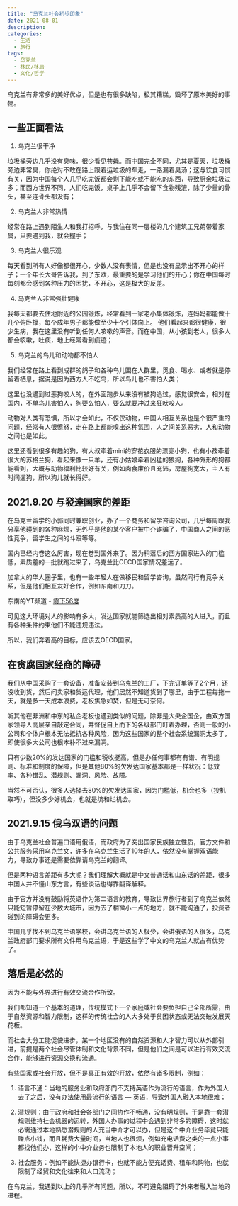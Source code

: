 ```yaml
---
title: "乌克兰社会初步印象"
date: 2021-08-01
description: 
categories:
  - 生活
  - 旅行
tags:
  - 乌克兰
  - 移民/移居
  - 文化/哲学
---
```


乌克兰有非常多的美好优点，但是也有很多缺陷，极其糟糕，毁坏了原本美好的事物。

## 一些正面看法

1. 乌克兰很干净 

垃圾桶旁边几乎没有臭味，很少看见苍蝇。而中国完全不同，尤其是夏天，垃圾桶旁边非常臭，你绝对不敢在路上跟着运垃圾的车走，一路漏着臭汤；这与饮食习惯有关，因为中国每个人几乎吃完饭都会剩下能吃或不能吃的东西，导致厨余垃圾过多；而西方世界不同，人们吃完饭，桌子上几乎不会留下食物残渣，除了少量的骨头，甚至连骨头都没有；
   
2. 乌克兰人非常热情 

经常在路上遇到陌生人和我打招呼，与我住在同一层楼的几个建筑工兄弟带着家属，只要遇到我，就会握手；

3. 乌克兰人很乐观 

每天看到所有人好像都很开心，少数人没有表情，但是也没有显示出不开心的样子；一个年长大哥告诉我，到了东欧，最重要的是学习他们的开心；你在中国每时每刻都会感到各种压力的困扰，不开心，这是极大的反差。

4. 乌克兰人非常强壮健康 

我每天都要去住地附近的公园锻炼，经常看到一家老小集体锻炼，连妈妈都能做十几个俯卧撑，每个成年男子都能做至少十个引体向上。 他们看起来都很健康，很少生病，我在这里没有听到任何人咳嗽的声音。而在中国，从小孩到老人，很多人都会咳嗽，吐痰，地上经常看到痰迹；

5. 乌克兰的鸟儿和动物都不怕人 

我们经常在路上看到成群的鸽子和各种鸟儿围在人群里，觅食、喝水、或者就是停留着栖息，据说是因为西方人不吃鸟，所以鸟儿也不害怕人类；

这里也没遇到过恶狗咬人的，在外面跑步从来没有被狗追过，感觉很安全，相对在国内，不单鸟儿害怕人，狗要么怕人，要么就要冲过来狂吠咬人。 

动物对人类有恐惧，所以才会如此，不仅仅动物，中国人相互关系也是个很严重的问题，经常有人很愤怒，走在路上都能嗅出这种氛围，人之间关系恶劣，人和动物之间也是如此。 

这里还看到很多有趣的狗，有大叔牵着mini的穿花衣服的漂亮小狗，也有小孩牵着很大的苏格兰狗，看起来像一只羊，还有小姑娘牵着凶猛的狼狗，各种外形的狗都能看到，大概与动物福利比较好有关，例如肉食廉价且充沛，房屋狗宽大，主人有时间遛狗，所以狗儿就长得好。



## 2021.9.20 与發達国家的差距

在乌克兰留学的小郭同时兼职创业，办了一个商务和留学咨询公司，几乎每周跟我分享他碰到的各种麻烦，无外乎是他的某个客户被中介诈骗了，中国商人之间的恶性竞争，留学生之间的斗殴等等。

国内已经内卷这么厉害，现在卷到国外来了。因为稍落后的西方国家进入的门槛低，素质差的一批就跑过来了，乌克兰比OECD国家情况差远了。

加拿大的华人圈子里，也有一些年轻人在做移民和留学咨询，虽然同行有竞争关系，但是他们相互友好合作，例如东南和刀刀。

东南的YT频道 - [零下56度](https://www.youtube.com/watch?v=wLISubHqv7E)

可见这大环境对人的影响有多大，发达国家就能筛选出相对素质高的人进入，而且有各种条件约束他们不能违规违法。

所以，我们奔着高的目标，应该去OECD国家。

## 在贪腐国家经商的障碍
我们从中国采购了一套设备，准备安装到乌克兰的工厂，下完订单等了2个月，还没收到货，然后问卖家和货运代理，他们居然不知道货到了哪里，由于工程每拖一天，就是多一天成本浪费，老板焦急如焚，但是无可奈何。

听其他在非洲和中东的私企老板也遇到类似的问题，除非是大央企国企，由双方国家领导人高层亲自敲定合同，并督促自上而下的各级部门盯着办理，否则一般的小公司和个体户根本无法抵抗各种风险，因为这些国家的整个社会系统漏洞太多了，即使很多大公司也根本补不过来漏洞。

只有少数20%的发达国家的门槛和税收挺高，但是办任何事都有有谱、有明规则、标准和制度的保障，但是其他80%的欠发达国家基本都是一样状况：低效率、各种错乱、潜规则、漏洞、风险、故障。

当然不可否认，很多人选择去80%的欠发达国家，因为门槛低，机会也多（投机取巧），但没多少好机会，也就是坑和烂机会。


## 2021.9.15 **俄乌双语的问题**

由于乌克兰社会普遍口语用俄语，而政府为了突出国家民族独立性质，官方文件和公共服务采用乌克兰文，许多在乌克兰生活了10年的人，依然没有掌握双语能力，导致办事还是需要依靠请乌克兰的翻译。

但是两种语言差距有多大呢？我们理解大概就是中文普通话和山东话的差距，很多中国人并不懂山东方言，有些谈话也得靠翻译解释。

由于官方并没有鼓励将英语作为第二语言的教育，导致世界旅行者到了乌克兰依然只能短暂停留在少数大城市，因为去了稍微小一点的地方，就不能沟通了，投资者碰到的障碍会更多。

中国几乎找不到乌克兰语学校，会讲乌克兰语的人极少，会讲俄语的人很多，乌克兰政府部门要求所有文件用乌克兰语，于是这些学了中文的乌克兰人就占有优势了。


## 落后是必然的

因为不能与外界进行有效交流合作所致。

我们都知道一个基本的道理，传统模式下一个家庭或社会要负担自己全部所需，由于自然资源和智力限制，这样的传统社会的人大多处于贫困状态或无法突破发展天花板。

而社会大分工能促使进步，某一个地区没有的自然资源和人才智力可以从外部引进，前提是两个社会尽管体制和文化背景不同，但是他们之间是可以进行有效交流合作，能够进行资源交换和流通。

有些国家或社会开放，但不是真正有效的开放，依然有诸多限制，例如：

1. 语言不通：当地的服务业和政府部门不支持英语作为流行的语言，作为外国人去了之后，没有办法使用最流行的语言 — 英语，导致外国人融入本地很难；

2. 潜规则：由于政府和社会各部门之间协作不畅通，没有明规则，于是靠一套潜规则维持社会机器的运转，外国人办事的过程中会遇到非常多的障碍，这时就必需通过本地熟悉潜规则的人充当中介才可以办，但是这个中介业务毕竟只能赚点小钱，而且耗费大量时间，当地人也很烦，例如充电话费之类的一点小事都找他们办，这样的小中介业务也限制了本地人的职业晋升空间；

3. 社会服务：例如不能快捷办银行卡，也就不能方便充话费、租车和购物，也就限制了经贸和文化往来和人口流动；

在乌克兰，我遇到以上的几乎所有问题，所以，不可避免阻碍了外来者融入当地的进程。



